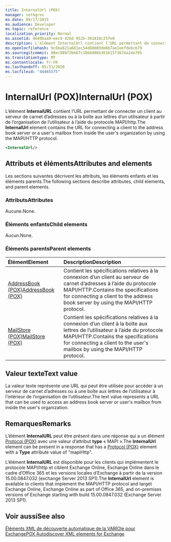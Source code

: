 ```yaml
---
title: InternalUrl (POX)
manager: sethgros
ms.date: 09/17/2015
ms.audience: Developer
ms.topic: reference
localization_priority: Normal
ms.assetid: 4649baa9-eec9-426d-952b-361818c25fe0
description: L’élément InternalUrl contient l’URL permettant de connecter un client au serveur de carnet d’adresses ou à la boîte aux lettres d’un utilisateur à partir de l’organisation de l’utilisateur à l’aide du protocole MAPI/HTTP.
ms.openlocfilehash: 9c6ba621a681ec54d88089de6b7ae1eefdebc679
ms.sourcegitcommit: 88ec988f2bb67c1866d06b361615f3674a24e795
ms.translationtype: MT
ms.contentlocale: fr-FR
ms.lasthandoff: 05/31/2020
ms.locfileid: "44465575"
---
```

# <a name="internalurl-pox"></a><span data-ttu-id="6c1dc-103">InternalUrl (POX)</span><span class="sxs-lookup"><span data-stu-id="6c1dc-103">InternalUrl (POX)</span></span>

<span data-ttu-id="6c1dc-104">L’élément **InternalURL** contient l’URL permettant de connecter un client au serveur de carnet d’adresses ou à la boîte aux lettres d’un utilisateur à partir de l’organisation de l’utilisateur à l’aide du protocole MAPI/http.</span><span class="sxs-lookup"><span data-stu-id="6c1dc-104">The **InternalUrl** element contains the URL for connecting a client to the address book server or a user's mailbox from inside the user's organization by using the MAPI/HTTP protocol.</span></span> 
  
```XML
<InternalUrl/>
```

## <a name="attributes-and-elements"></a><span data-ttu-id="6c1dc-105">Attributs et éléments</span><span class="sxs-lookup"><span data-stu-id="6c1dc-105">Attributes and elements</span></span>

<span data-ttu-id="6c1dc-106">Les sections suivantes décrivent les attributs, les éléments enfants et les éléments parents.</span><span class="sxs-lookup"><span data-stu-id="6c1dc-106">The following sections describe attributes, child elements, and parent elements.</span></span>
  
### <a name="attributes"></a><span data-ttu-id="6c1dc-107">Attributs</span><span class="sxs-lookup"><span data-stu-id="6c1dc-107">Attributes</span></span>

<span data-ttu-id="6c1dc-108">Aucune.</span><span class="sxs-lookup"><span data-stu-id="6c1dc-108">None.</span></span>
  
### <a name="child-elements"></a><span data-ttu-id="6c1dc-109">Éléments enfants</span><span class="sxs-lookup"><span data-stu-id="6c1dc-109">Child elements</span></span>

<span data-ttu-id="6c1dc-110">Aucun.</span><span class="sxs-lookup"><span data-stu-id="6c1dc-110">None.</span></span>
  
### <a name="parent-elements"></a><span data-ttu-id="6c1dc-111">Éléments parents</span><span class="sxs-lookup"><span data-stu-id="6c1dc-111">Parent elements</span></span>

|<span data-ttu-id="6c1dc-112">**Élément**</span><span class="sxs-lookup"><span data-stu-id="6c1dc-112">**Element**</span></span>|<span data-ttu-id="6c1dc-113">**Description**</span><span class="sxs-lookup"><span data-stu-id="6c1dc-113">**Description**</span></span>|
|:-----|:-----|
|[<span data-ttu-id="6c1dc-114">AddressBook (POX)</span><span class="sxs-lookup"><span data-stu-id="6c1dc-114">AddressBook (POX)</span></span>](addressbook-pox.md) <br/> |<span data-ttu-id="6c1dc-115">Contient les spécifications relatives à la connexion d’un client au serveur de carnet d’adresses à l’aide du protocole MAPI/HTTP.</span><span class="sxs-lookup"><span data-stu-id="6c1dc-115">Contains the specifications for connecting a client to the address book server by using the MAPI/HTTP protocol.</span></span>  <br/> |
|[<span data-ttu-id="6c1dc-116">MailStore (POX)</span><span class="sxs-lookup"><span data-stu-id="6c1dc-116">MailStore (POX)</span></span>](mailstore-pox.md) <br/> |<span data-ttu-id="6c1dc-117">Contient les spécifications relatives à la connexion d’un client à la boîte aux lettres de l’utilisateur à l’aide du protocole MAPI/HTTP.</span><span class="sxs-lookup"><span data-stu-id="6c1dc-117">Contains the specifications for connecting a client to the user's mailbox by using the MAPI/HTTP protocol.</span></span>  <br/> |
   
## <a name="text-value"></a><span data-ttu-id="6c1dc-118">Valeur texte</span><span class="sxs-lookup"><span data-stu-id="6c1dc-118">Text value</span></span>

<span data-ttu-id="6c1dc-119">La valeur texte représente une URL qui peut être utilisée pour accéder à un serveur de carnet d’adresses ou à une boîte aux lettres de l’utilisateur à l’intérieur de l’organisation de l’utilisateur.</span><span class="sxs-lookup"><span data-stu-id="6c1dc-119">The text value represents a URL that can be used to access an address book server or user's mailbox from inside the user's organization.</span></span>
  
## <a name="remarks"></a><span data-ttu-id="6c1dc-120">Remarques</span><span class="sxs-lookup"><span data-stu-id="6c1dc-120">Remarks</span></span>

<span data-ttu-id="6c1dc-121">L’élément **InternalURL** peut être présent dans une réponse qui a un élément [Protocol (POX)](protocol-pox.md) avec une valeur d’attribut **type** « MAPI ».</span><span class="sxs-lookup"><span data-stu-id="6c1dc-121">The **InternalUrl** element can be present in a response that has a [Protocol (POX)](protocol-pox.md) element with a **Type** attribute value of "mapiHttp".</span></span> 
  
<span data-ttu-id="6c1dc-122">L’élément **InternalURL** est disponible pour les clients qui implémentent le protocole MAPI/http et ciblent Exchange Online, Exchange Online dans le cadre d’Office 365 et les versions locales d’Exchange à partir de la version 15.00.0847.032 (exchange Server 2013 SP1).</span><span class="sxs-lookup"><span data-stu-id="6c1dc-122">The **InternalUrl** element is available to clients that implement the MAPI/HTTP protocol and target Exchange Online, Exchange Online as part of Office 365, and on-premises versions of Exchange starting with build 15.00.0847.032 (Exchange Server 2013 SP1).</span></span> 
  
## <a name="see-also"></a><span data-ttu-id="6c1dc-123">Voir aussi</span><span class="sxs-lookup"><span data-stu-id="6c1dc-123">See also</span></span>



[<span data-ttu-id="6c1dc-124">Éléments XML de découverte automatique de la VARIOle pour Exchange</span><span class="sxs-lookup"><span data-stu-id="6c1dc-124">POX Autodiscover XML elements for Exchange</span></span>](pox-autodiscover-xml-elements-for-exchange.md)

